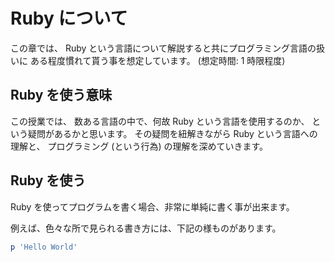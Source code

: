Ruby について
============

この章では、
Ruby という言語について解説すると共にプログラミング言語の扱いに
ある程度慣れて貰う事を想定しています。
(想定時間: 1 時限程度)

## Ruby を使う意味

この授業では、
数ある言語の中で、何故 Ruby という言語を使用するのか、
という疑問があるかと思います。
その疑問を紐解きながら Ruby という言語への理解と、
プログラミング (という行為) の理解を深めていきます。

## Ruby を使う

Ruby を使ってプログラムを書く場合、非常に単純に書く事が出来ます。

例えば、色々な所で見られる書き方には、下記の様ものがあります。
```ruby
p 'Hello World'
```
